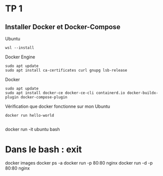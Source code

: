 # TP 1

## Installer Docker et Docker-Compose

Ubuntu

```
wsl --install
```

Docker Engine

```
sudo apt update
sudo apt install ca-certificates curl gnupg lsb-release
```

Docker

```
sudo apt update
sudo apt install docker-ce docker-ce-cli containerd.io docker-buildx-plugin docker-compose-plugin
```

Vérification que docker fonctionne sur mon Ubuntu

```
docker run hello-world
```

## 

docker run -it ubuntu bash
# Dans le bash : exit
docker images
docker ps -a
docker run -p 80:80 nginx
docker run -d -p 80:80 nginx


